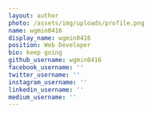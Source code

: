 ```yaml
---
layout: author
photo: /assets/img/uploads/profile.png
name: wgmin0416
display_name: wgmin0416
position: Web Developer
bio: keep going
github_username: wgmin0416
facebook_username: ''
twitter_username: ''
instagram_username: ''
linkedin_username: ''
medium_username: ''
---
```


